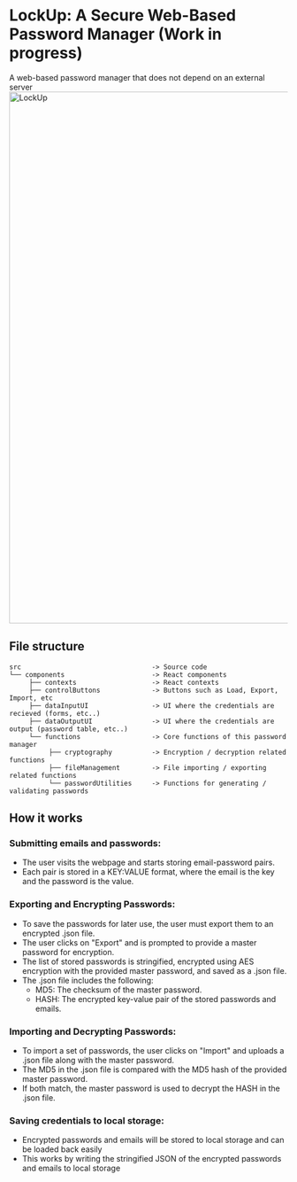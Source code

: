 # **LockUp: A Secure Web-Based Password Manager (Work in progress)**
A web-based password manager that does not depend on an external server
<img width="960" alt="LockUp" src="https://user-images.githubusercontent.com/102342274/217859618-e0ef937b-0ea0-4667-b3ad-bed7ca91e991.png">

## File structure

```
src                                 -> Source code
└── components                      -> React components
     ├── contexts                   -> React contexts
     ├── controlButtons             -> Buttons such as Load, Export, Import, etc
     ├── dataInputUI                -> UI where the credentials are recieved (forms, etc..)
     ├── dataOutputUI               -> UI where the credentials are output (password table, etc..)
     └── functions                  -> Core functions of this password manager
          ├── cryptography          -> Encryption / decryption related functions
          ├── fileManagement        -> File importing / exporting related functions
          └── passwordUtilities     -> Functions for generating / validating passwords
```

## How it works

### **Submitting emails and passwords:**

* The user visits the webpage and starts storing email-password pairs.
* Each pair is stored in a KEY:VALUE format, where the email is the key and the password is the value.

### **Exporting and Encrypting Passwords:**

* To save the passwords for later use, the user must export them to an encrypted .json file.
* The user clicks on "Export" and is prompted to provide a master password for encryption.
* The list of stored passwords is stringified, encrypted using AES encryption with the provided master password, and saved as a .json file.
* The .json file includes the following:
  * MD5: The checksum of the master password.
  * HASH: The encrypted key-value pair of the stored passwords and emails.

### **Importing and Decrypting Passwords:**

* To import a set of passwords, the user clicks on "Import" and uploads a .json file along with the master password.
* The MD5 in the .json file is compared with the MD5 hash of the provided master password.
* If both match, the master password is used to decrypt the HASH in the .json file.

### **Saving credentials to local storage:**

* Encrypted passwords and emails will be stored to local storage and can be loaded back easily
* This works by writing the stringified JSON of the encrypted passwords and emails to local storage
